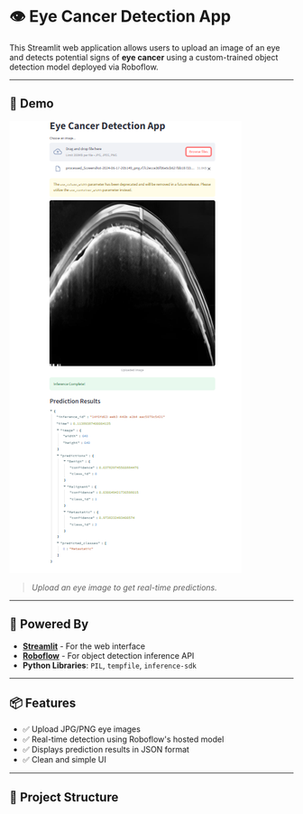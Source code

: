 # 👁️ Eye Cancer Detection App

This Streamlit web application allows users to upload an image of an eye and detects potential signs of **eye cancer** using a custom-trained object detection model deployed via Roboflow.

---

## 🚀 Demo

![Eye Cancer Detection App Screenshot](demo_screenshot.png)  
> *Upload an eye image to get real-time predictions.*

---

## 🧠 Powered By

- **[Streamlit](https://streamlit.io/)** - For the web interface
- **[Roboflow](https://roboflow.com/)** - For object detection inference API
- **Python Libraries**: `PIL`, `tempfile`, `inference-sdk`

---

## 📦 Features

- ✅ Upload JPG/PNG eye images
- ✅ Real-time detection using Roboflow's hosted model
- ✅ Displays prediction results in JSON format
- ✅ Clean and simple UI

---

## 📁 Project Structure

